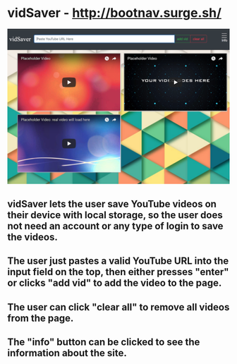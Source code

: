 # vidSaver - http://bootnav.surge.sh/

![alt text](./p2screenShot.png)

## vidSaver lets the user save YouTube videos on their device with local storage, so the user does not need an account or any type of login to save the videos.

## The user just pastes a valid YouTube URL into the input field on the top, then either presses "enter" or clicks "add vid" to add the video to the page.

## The user can click "clear all" to remove all videos from the page.

## The "info" button can be clicked to see the information about the site.